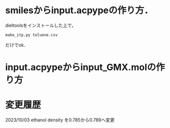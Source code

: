 # smilesからinput.acpypeの作り方．

dieltoolsをインストールした上で，
```
make_itp.py toluene.csv
```

だけでok．


# input.acpypeからinput_GMX.molの作り方



# 変更履歴

2023/10/03 ethanol density を0.785から0.789へ変更
